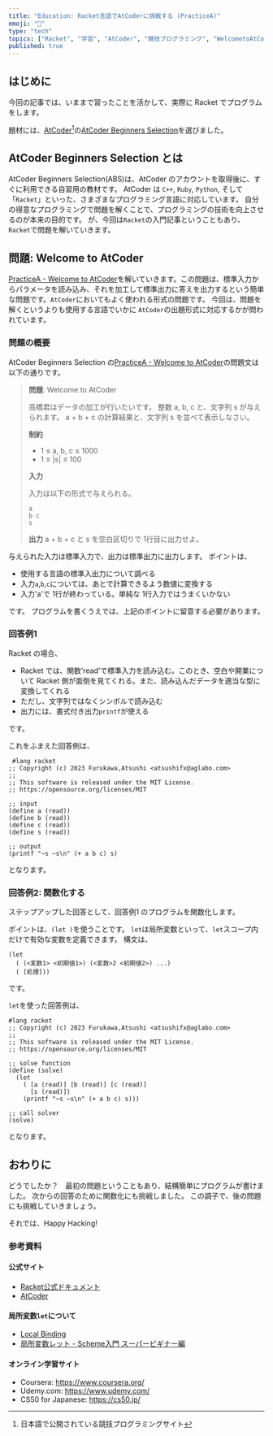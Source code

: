 ```yaml
---
title: "Education: Racket言語でAtCoderに挑戦する (PracticeA)"
emoji: "🎾"
type: "tech"
topics: ["Racket", "学習", "AtCoder", "競技プログラミング", "WelcometoAtCoder" ]
published: true
---
```


## はじめに

今回の記事では、いままで習ったことを活かして、実際に Racket でプログラムをします。

題材には、[AtCoder](https://atcoder.jp/)[^1]の[AtCoder Beginners Selection](https://atcoder.jp/contests/abs)を選びました。

[^1]: 日本語で公開されている競技プログラミングサイト

## AtCoder Beginners Selection とは

AtCoder Beginners Selection(ABS)は、AtCoder のアカウントを取得後に、すぐに利用できる自習用の教材です。
AtCoder は `C++`, `Ruby`, `Python`, そして「`Racket`」といった、さまざまなプログラミング言語に対応しています。
自分の得意なプログラミングで問題を解くことで、プログラミングの技術を向上させるのが本来の目的です。
が、今回は`Racket`の入門記事ということもあり、`Racket`で問題を解いていきます。

## 問題: Welcome to AtCoder

[PracticeA - Welcome to AtCoder](https://atcoder.jp/contests/abs/tasks/practice_1)を解いていきます。この問題は、標準入力からパラメータを読み込み、それを加工して標準出力に答えを出力するという簡単な問題です。`AtCoder`においてもよく使われる形式の問題です。
今回は、問題を解くというよりも使用する言語でいかに `AtCoder`の出題形式に対応するかが問われています。

### 問題の概要

AtCoder Beginners Selection の[PracticeA - Welcome to AtCoder](https://atcoder.jp/contests/abs/tasks/practice_1)の問題文は以下の通りです。

>
> **問題**: Welcome to AtCoder
>
> 高橋君はデータの加工が行いたいです。
> 整数 a, b, c と、文字列 s が与えられます。 a + b + c の計算結果と、文字列 s を並べて表示しなさい。
>
> **制約**
>
> - 1 ≤ a, b, c ≤ 1000
> - 1 ≤ |s| ≤ 100
>
> **入力**
>
> 入力は以下の形式で与えられる。
>
> ``` stdin
> a
> b c
> s
> ```
>
> **出力**
> a + b + c と s を空白区切りで 1行目に出力せよ。

与えられた入力は標準入力で、出力は標準出力に出力します。
ポイントは、

- 使用する言語の標準入出力について調べる
- 入力`a`,`b`,`c`については、あとで計算できるよう数値に変換する
- 入力'a'で 1行が終わっている。単純な 1行入力ではうまくいかない

です。
プログラムを書くうえでは、上記のポイントに留意する必要があります。

### 回答例1

Racket の場合、

- Racket では、関数'read'で標準入力を読み込む。このとき、空白や開業について Racket 側が面倒を見てくれる。また、読み込んだデータを適当な型に変換してくれる
- ただし、文字列ではなくシンボルで読み込む
- 出力には、書式付き出力`printf`が使える

です。

これをふまえた回答例は、

``` Racket: main1.rkt
 #lang racket
;; Copyright (c) 2023 Furukawa,Atsushi <atsushifx@aglabo.com>
;;
;; This software is released under the MIT License.
;; https://opensource.org/licenses/MIT

;; input
(define a (read))
(define b (read))
(define c (read))
(define s (read))

;; output
(printf "~s ~s\n" (+ a b c) s)

 ```

となります。

### 回答例2: 関数化する

ステップアップした回答として、回答例1 のプログラムを関数化します。

ポイントは、`(let )`を使うことです。
`let`は局所変数といって、`let`スコープ内だけで有効な変数を定義できます。
構文は、

``` Racket: let構文
(let
  ( (<変数1> <初期値1>) (<変数>2 <初期値2>) ...)
  ( [処理]))

```

です。

`let`を使った回答例は、

``` Racket: main2.rkt
#lang racket
;; Copyright (c) 2023 Furukawa,Atsushi <atsushifx@aglabo.com>
;;
;; This software is released under the MIT License.
;; https://opensource.org/licenses/MIT

;; solve function
(define (solve)
  (let
    ( [a (read)] [b (read)] [c (read)]
      [s (read)])
    (printf "~s ~s\n" (+ a b c) s)))

;; call solver
(solve)

```

となります。

## おわりに

どうでしたか？　最初の問題ということもあり、結構簡単にプログラムが書けました。
次からの回答のために関数化にも挑戦しました。
この調子で、後の問題にも挑戦していきましょう。

それでは、Happy Hacking!

### 参考資料

#### 公式サイト

- [Racket公式ドキュメント](https://docs.racket-lang.org/)
- [AtCoder](https://atcoder.jp/)

#### 局所変数`let`について

- [Local Binding](https://docs.racket-lang.org/guide/let.html)
- [局所変数レット - Scheme入門 スーパービギナー編](https://sites.google.com/site/atponslisp/home/scheme/racket/schemenyuumon-1/schemenyuumon/dai-12shou--kyokusho-hensuu-retto)

#### オンライン学習サイト

- Coursera: <https://www.coursera.org/>
- Udemy.com: <https://www.udemy.com/>
- CS50 for Japanese: <https://cs50.jp/>
